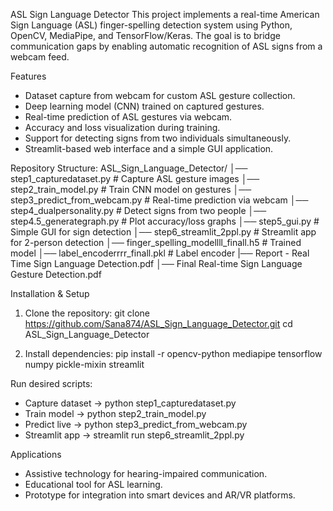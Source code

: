 ASL Sign Language Detector
This project implements a real-time American Sign Language (ASL) finger-spelling detection system using Python, OpenCV, MediaPipe, and TensorFlow/Keras. The goal is to bridge communication gaps by enabling automatic recognition of ASL signs from a webcam feed.

Features
- Dataset capture from webcam for custom ASL gesture collection.
- Deep learning model (CNN) trained on captured gestures.
- Real-time prediction of ASL gestures via webcam.
- Accuracy and loss visualization during training.
- Support for detecting signs from two individuals simultaneously.
- Streamlit-based web interface and a simple GUI application.

Repository Structure:
ASL_Sign_Language_Detector/
│── step1_capturedataset.py       # Capture ASL gesture images
│── step2_train_model.py          # Train CNN model on gestures
│── step3_predict_from_webcam.py  # Real-time prediction via webcam
│── step4_dualpersonality.py      # Detect signs from two people
│── step4.5_generategraph.py      # Plot accuracy/loss graphs
│── step5_gui.py                  # Simple GUI for sign detection
│── step6_streamlit_2ppl.py       # Streamlit app for 2-person detection
│── finger_spelling_modellll_finall.h5   # Trained model
│── label_encoderrrr_finall.pkl          # Label encoder
|── Report - Real Time Sign Language Detection.pdf
│── Final Real-time Sign Language Gesture Detection.pdf


Installation & Setup

1. Clone the repository:
git clone https://github.com/Sana874/ASL_Sign_Language_Detector.git
cd ASL_Sign_Language_Detector

3. Install dependencies:
pip install -r opencv-python mediapipe tensorflow numpy pickle-mixin streamlit

Run desired scripts:
- Capture dataset → python step1_capturedataset.py
- Train model → python step2_train_model.py
- Predict live → python step3_predict_from_webcam.py
- Streamlit app → streamlit run step6_streamlit_2ppl.py

Applications
- Assistive technology for hearing-impaired communication.
- Educational tool for ASL learning.
- Prototype for integration into smart devices and AR/VR platforms.
